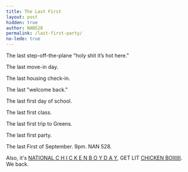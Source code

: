 ```yaml
---
title: The Last First
layout: post
hidden: true
author: NAN528
permalink: /last-first-party/
no-lede: true
---
```


The last step-off-the-plane "holy shit it’s hot here."

The last move-in day.

The last housing check-in.

The last "welcome back."

The last first day of school.

The last first class.

The last first trip to Greens.

The last first party.

The last First of September. 9pm. NAN 528.

Also, it's [NATIONAL C H I C K E N  B O Y  D A Y](https://nationaldaycalendar.com/2015/08/31/september-1-2015-national-chicken-boy-day-national-no-rhyme-nor-reason-day/), GET LIT [CHICKEN BOIIIIII](http://www.chickenboy.com/the-true-story-of-chicken-boy.html).
We back.
